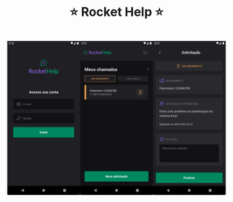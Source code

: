 <h1 align="center">⭐ Rocket Help ⭐</h1>

<h1 align="center">

![Rocket Help](https://raw.githubusercontent.com/newerton/images/main/ignite-lab-03-rocket-help/banner.png)

</h1>
